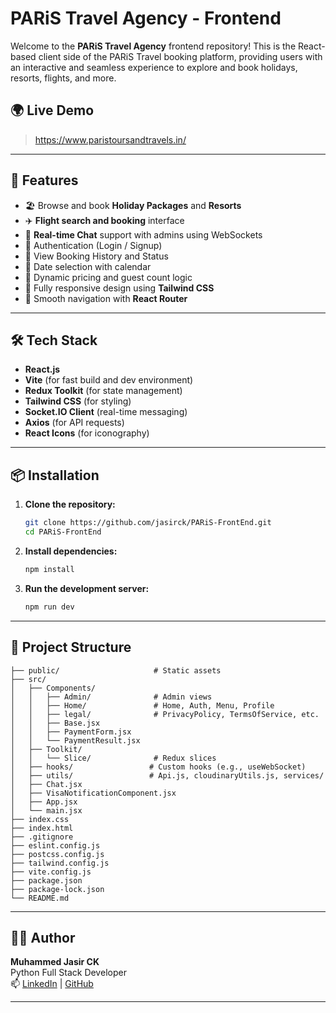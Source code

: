 # PARiS Travel Agency - Frontend

Welcome to the **PARiS Travel Agency** frontend repository! This is the React-based client side of the PARiS Travel booking platform, providing users with an interactive and seamless experience to explore and book holidays, resorts, flights, and more.

## 🌍 Live Demo

> https://www.paristoursandtravels.in/

---

## 🚀 Features

- 🏖️ Browse and book **Holiday Packages** and **Resorts**
- ✈️ **Flight search and booking** interface
- 💬 **Real-time Chat** support with admins using WebSockets
- 🔐 Authentication (Login / Signup)
- 🧾 View Booking History and Status
- 📆 Date selection with calendar
- 💸 Dynamic pricing and guest count logic
- 📱 Fully responsive design using **Tailwind CSS**
- 🔄 Smooth navigation with **React Router**

---

## 🛠️ Tech Stack

- **React.js**
- **Vite** (for fast build and dev environment)
- **Redux Toolkit** (for state management)
- **Tailwind CSS** (for styling)
- **Socket.IO Client** (real-time messaging)
- **Axios** (for API requests)
- **React Icons** (for iconography)

---

## 📦 Installation

1. **Clone the repository:**
   ```bash
   git clone https://github.com/jasirck/PARiS-FrontEnd.git
   cd PARiS-FrontEnd
   ```

2. **Install dependencies:**
   ```bash
   npm install
   ```

5. **Run the development server:**
   ```bash
   npm run dev
   ```

---

## 📁 Project Structure

```
├── public/                     # Static assets
├── src/
│   ├── Components/
│   │   ├── Admin/              # Admin views
│   │   ├── Home/               # Home, Auth, Menu, Profile
│   │   ├── legal/              # PrivacyPolicy, TermsOfService, etc.
│   │   ├── Base.jsx
│   │   ├── PaymentForm.jsx
│   │   └── PaymentResult.jsx
│   ├── Toolkit/
│   │   └── Slice/              # Redux slices
│   ├── hooks/                 # Custom hooks (e.g., useWebSocket)
│   ├── utils/                 # Api.js, cloudinaryUtils.js, services/
│   ├── Chat.jsx
│   ├── VisaNotificationComponent.jsx
│   ├── App.jsx
│   └── main.jsx
├── index.css
├── index.html
├── .gitignore
├── eslint.config.js
├── postcss.config.js
├── tailwind.config.js
├── vite.config.js
├── package.json
├── package-lock.json
└── README.md
```

---


## 👨‍💻 Author

**Muhammed Jasir CK**  
Python Full Stack Developer  
📫 [LinkedIn](www.linkedin.com/in/muhammed-jasir-ck-561912307) | [GitHub](https://github.com/jasirck/)

---